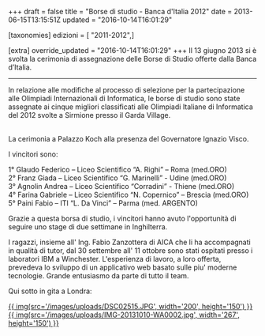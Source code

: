 +++
draft = false
title = "Borse di studio - Banca d'Italia 2012"
date = 2013-06-15T13:15:51Z
updated = "2016-10-14T16:01:29"

[taxonomies]
edizioni = [ "2011-2012",]

[extra]
override_updated = "2016-10-14T16:01:29"
+++
Il 13 giugno 2013 si è svolta la cerimonia di assegnazione delle Borse di Studio offerte dalla Banca d’Italia.

<div style="text-align: center;">

---

</div>
In relazione alle modifiche al processo di selezione per la partecipazione alle Olimpiadi Internazionali di Informatica, le borse di studio sono state assegnate ai cinque migliori classificati alle Olimpiadi Italiane di Informatica del 2012 svolte a Sirmione presso il Garda Village.

<br/> La cerimonia a Palazzo Koch alla presenza del Governatore Ignazio Visco.

I vincitori sono:

1° Glaudo Federico – Liceo Scientifico “A. Righi” – Roma (med.ORO)<br/> 2° Franz Giada – Liceo Scientifico “G. Marinelli” - Udine (med.ORO)<br/> 3° Agnolin Andrea – Liceo Scientifico “Corradini” - Thiene (med.ORO)<br/> 4° Farina Gabriele – Liceo Scientifico “N. Copernico” – Brescia (med.ORO)<br/> 5° Paini Fabio – ITI “L. Da Vinci” – Parma (med. ARGENTO)

Grazie a questa borsa di studio, i vincitori hanno avuto l'opportunità di seguire uno stage di due settimane in Inghilterra.

I ragazzi, insieme all' Ing. Fabio Zanzottera di AICA che li ha accompagnati in qualità di tutor, dal 30 settembre all' 11 ottobre sono stati ospitati presso i laboratori IBM a Winchester. L'esperienza di lavoro, a loro offerta, prevedeva lo sviluppo di un applicativo web basato sulle piu' moderne tecnologie. Grande entusiasmo da parte di tutto il team.

Qui sotto in gita a Londra:

[{{ img(src='/images/uploads/DSC02515.JPG', width='200', height='150') }}](http://81.208.32.83:8080/ioi/images/stories/DSC02515.JPG)[{{ img(src='/images/uploads/IMG-20131010-WA0002.jpg', width='267', height='150') }}](http://81.208.32.83:8080/ioi/images/stories/IMG-20131010-WA0002.jpg)
